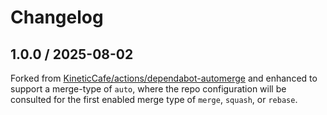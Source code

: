 # Changelog

## 1.0.0 / 2025-08-02

Forked from [KineticCafe/actions/dependabot-automerge][kcadm] and enhanced to
support a merge-type of `auto`, where the repo configuration will be consulted
for the first enabled merge type of `merge`, `squash`, or `rebase`.

[kcadm]: https://github.com/KineticCafe/actions/tree/dependabot-automerge
